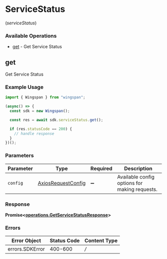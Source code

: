 # ServiceStatus
(*serviceStatus*)

### Available Operations

* [get](#get) - Get Service Status

## get

Get Service Status

### Example Usage

```typescript
import { Wingspan } from "wingspan";

(async() => {
  const sdk = new Wingspan();

  const res = await sdk.serviceStatus.get();

  if (res.statusCode == 200) {
    // handle response
  }
})();
```

### Parameters

| Parameter                                                    | Type                                                         | Required                                                     | Description                                                  |
| ------------------------------------------------------------ | ------------------------------------------------------------ | ------------------------------------------------------------ | ------------------------------------------------------------ |
| `config`                                                     | [AxiosRequestConfig](https://axios-http.com/docs/req_config) | :heavy_minus_sign:                                           | Available config options for making requests.                |


### Response

**Promise<[operations.GetServiceStatusResponse](../../sdk/models/operations/getservicestatusresponse.md)>**
### Errors

| Error Object    | Status Code     | Content Type    |
| --------------- | --------------- | --------------- |
| errors.SDKError | 400-600         | */*             |
